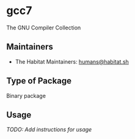 # gcc7

The GNU Compiler Collection

## Maintainers

* The Habitat Maintainers: <humans@habitat.sh>

## Type of Package

Binary package

## Usage

*TODO: Add instructions for usage*
